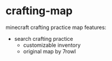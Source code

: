 # crafting-map
minecraft crafting practice map
features:
* search crafting practice
  * customizable inventory
  * original map by 7rowl

